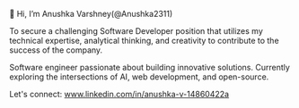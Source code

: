 👋 Hi, I’m Anushka Varshney(@Anushka2311)

To secure a challenging Software Developer position that utilizes my technical expertise, analytical thinking, and creativity to contribute to the success of the company.

Software engineer passionate about building innovative solutions. Currently exploring the intersections of AI, web development, and open-source.

Let's connect: www.linkedin.com/in/anushka-v-14860422a

